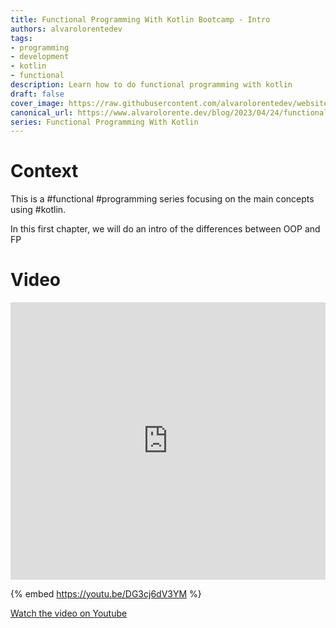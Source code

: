 ```yaml
---
title: Functional Programming With Kotlin Bootcamp - Intro
authors: alvarolorentedev
tags:
- programming
- development
- kotlin
- functional
description: Learn how to do functional programming with kotlin
draft: false
cover_image: https://raw.githubusercontent.com/alvarolorentedev/website/main/static/img/blog/fpusing-kotlin.png
canonical_url: https://www.alvarolorente.dev/blog/2023/04/24/functional-programming-with-kotlin-bootcamp-intro
series: Functional Programming With Kotlin
---
```


# Context

This is a #functional #programming series focusing on the main concepts using #kotlin.

In this first chapter, we will do an intro of the differences between OOP and FP

# Video

<iframe width="100%" height="444" src="https://www.youtube.com/embed/DG3cj6dV3YM" title="YouTube video player" frameborder="0" allow="accelerometer; autoplay; clipboard-write; encrypted-media; gyroscope; picture-in-picture" allowfullscreen></iframe>

{% embed https://youtu.be/DG3cj6dV3YM %}

[﻿Watch the video on Youtube](https://youtu.be/DG3cj6dV3YM)